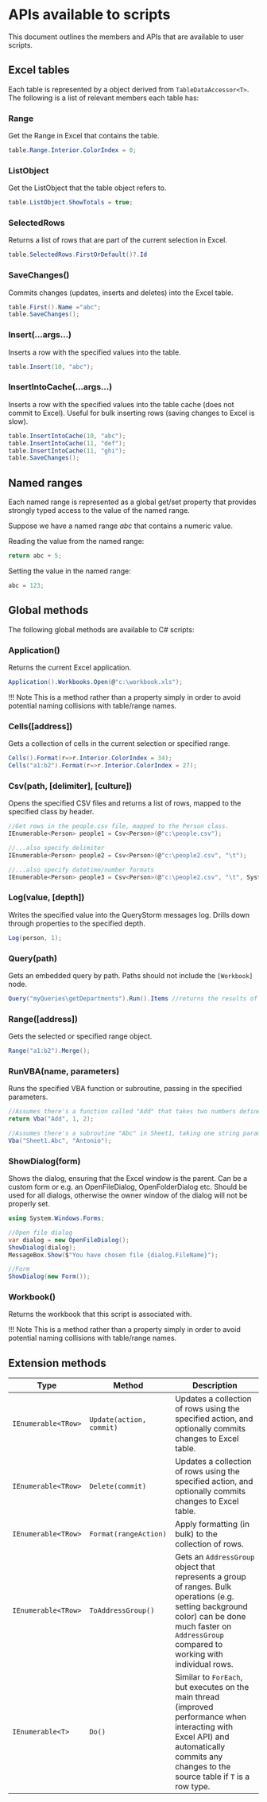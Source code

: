 # APIs available to scripts

This document outlines the members and APIs that are available to user scripts.

## Excel tables
Each table is represented by a object derived from `TableDataAccessor<T>`. The following is a list of relevant members each table has:

### Range
Get the Range in Excel that contains the table.
```csharp
table.Range.Interior.ColorIndex = 0;
```

### ListObject
Get the ListObject that the table object refers to.
```csharp
table.ListObject.ShowTotals = true;
```

### SelectedRows
Returns a list of rows that are part of the current selection in Excel.
```csharp
table.SelectedRows.FirstOrDefault()?.Id
```

### SaveChanges()
Commits changes (updates, inserts and deletes) into the Excel table.
```csharp
table.First().Name ="abc"; 
table.SaveChanges();
```

### Insert(...args...)
Inserts a row with the specified values into the table.

```csharp
table.Insert(10, "abc");
```

### InsertIntoCache(...args...)
Inserts a row with the specified values into the table cache (does not commit to Excel). Useful for bulk inserting rows (saving changes to Excel is slow).

```csharp 
table.InsertIntoCache(10, "abc");
table.InsertIntoCache(11, "def");
table.InsertIntoCache(11, "ghi");
table.SaveChanges();
```

## Named ranges
Each named range is represented as a global get/set property that provides strongly typed access to the value of the named range. 

Suppose we have a named range *abc* that contains a numeric value.

Reading the value from the named range:
```csharp
return abc + 5;
```

Setting the value in the named range:
```csharp
abc = 123;
``` 

## Global methods
The following global methods are available to C# scripts:

### Application()
Returns the current Excel application.

```csharp
Application().Workbooks.Open(@"c:\workbook.xls");
```

!!! Note
	This is a method rather than a property simply in order to avoid potential naming collisions with table/range names.

### Cells([address])
Gets a collection of cells in the current selection or specified range.
```csharp
Cells().Format(r=>r.Interior.ColorIndex = 34);
Cells("a1:b2").Format(r=>r.Interior.ColorIndex = 27);
```

### Csv<T>(path, [delimiter], [culture])
Opens the specified CSV files and returns a list of rows, mapped to the specified class by header.

```csharp
//Get rows in the people.csv file, mapped to the Person class.
IEnumerable<Person> people1 = Csv<Person>(@"c:\people.csv");

//...also specify delimiter
IEnumerable<Person> people2 = Csv<Person>(@"c:\people2.csv", "\t");

//...also specify datetime/number formats
IEnumerable<Person> people3 = Csv<Person>(@"c:\people2.csv", "\t", System.Globalization.CultureInfo.GetCultureInfo("pl"));
```

### Log(value, [depth])
Writes the specified value into the QueryStorm messages log. Drills down through properties to the specified depth.

```csharp
Log(person, 1);
```

### Query(path)
Gets an embedded query by path. Paths should not include the `[Workbook]` node.

```csharp
Query("myQueries\getDepartments").Run().Items //returns the results of executing the "myQueries\getDepartments" query
```

### Range([address])
Gets the selected or specified range object.
```csharp
Range("a1:b2").Merge();
```

### RunVBA(name, parameters)
Runs the specified VBA function or subroutine, passing in the specified parameters.
```csharp
//Assumes there's a function called "Add" that takes two numbers defined in a referenced module.
return Vba("Add", 1, 2);

//Assumes there's a subroutine "Abc" in Sheet1, taking one string parameter.
Vba("Sheet1.Abc", "Antonio");
```

### ShowDialog(form)
Shows the dialog, ensuring that the Excel window is the parent. Can be a custom form or e.g. an OpenFileDialog, OpenFolderDialog etc. Should be used for all dialogs, otherwise the owner window of the dialog will not be properly set.

```csharp
using System.Windows.Forms;

//Open file dialog
var dialog = new OpenFileDialog();
ShowDialog(dialog);
MessageBox.Show($"You have chosen file {dialog.FileName}");

//Form
ShowDialog(new Form());
```

### Workbook()
Returns the workbook that this script is associated with. 

!!! Note
	This is a method rather than a property simply in order to avoid potential naming collisions with table/range names.


## Extension methods

| Type | Method | Description |
|---|---|---|
| `IEnumerable<TRow>` | `Update(action, commit)` | Updates a collection of rows using the specified action, and optionally commits changes to Excel table. |
| `IEnumerable<TRow>` | `Delete(commit)` | Updates a collection of rows using the specified action, and optionally commits changes to Excel table.|
| `IEnumerable<TRow>` | `Format(rangeAction)` | Apply formatting (in bulk) to the collection of rows.|
| `IEnumerable<TRow>` | `ToAddressGroup()` | Gets an `AddressGroup` object that represents a group of ranges. Bulk operations (e.g. setting background color) can be done much faster on `AddressGroup` compared to working with individual rows.|
| `IEnumerable<T>` | `Do()` | Similar to `ForEach`, but executes on the main thread (improved performance when interacting with Excel API) and automatically commits any changes to the source table if `T` is a row type.|